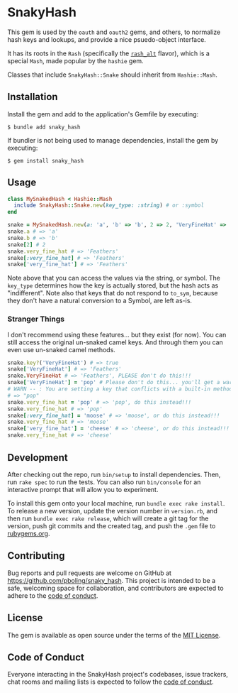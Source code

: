 # SnakyHash

This gem is used by the `oauth` and `oauth2` gems, and others, to normalize hash keys and lookups,
and provide a nice psuedo-object interface.

It has its roots in the `Rash` (specifically the [`rash_alt`](https://github.com/shishi/rash_alt) flavor), which is a special `Mash`, made popular by the `hashie` gem.

Classes that include `SnakyHash::Snake` should inherit from `Hashie::Mash`.

## Installation

Install the gem and add to the application's Gemfile by executing:

    $ bundle add snaky_hash

If bundler is not being used to manage dependencies, install the gem by executing:

    $ gem install snaky_hash

## Usage

```ruby
class MySnakedHash < Hashie::Mash
  include SnakyHash::Snake.new(key_type: :string) # or :symbol
end

snake = MySnakedHash.new(a: 'a', 'b' => 'b', 2 => 2, 'VeryFineHat' => 'Feathers')
snake.a # => 'a'
snake.b # => 'b'
snake[2] # 2
snake.very_fine_hat # => 'Feathers'
snake[:very_fine_hat] # => 'Feathers'
snake['very_fine_hat'] # => 'Feathers'
```

Note above that you can access the values via the string, or symbol.
The `key_type` determines how the key is actually stored, but the hash acts as "indifferent".
Note also that keys that do not respond to `to_sym`, because they don't have a natural conversion to a Symbol,
are left as-is.

### Stranger Things

I don't recommend using these features... but they exist (for now).
You can still access the original un-snaked camel keys.
And through them you can even use un-snaked camel methods.

```ruby
snake.key?('VeryFineHat') # => true
snake['VeryFineHat'] # => 'Feathers'
snake.VeryFineHat # => 'Feathers', PLEASE don't do this!!!
snake['VeryFineHat'] = 'pop' # Please don't do this... you'll get a warning, and it works (for now), but no guarantees.
# WARN -- : You are setting a key that conflicts with a built-in method MySnakedHash#VeryFineHat defined in MySnakedHash. This can cause unexpected behavior when accessing the key as a property. You can still access the key via the #[] method.
# => "pop"
snake.very_fine_hat = 'pop' # => 'pop', do this instead!!!
snake.very_fine_hat # => 'pop'
snake[:very_fine_hat] = 'moose' # => 'moose', or do this instead!!!
snake.very_fine_hat # => 'moose'
snake['very_fine_hat'] = 'cheese' # => 'cheese', or do this instead!!!
snake.very_fine_hat # => 'cheese'
```

## Development

After checking out the repo, run `bin/setup` to install dependencies. Then, run `rake spec` to run the tests. You can also run `bin/console` for an interactive prompt that will allow you to experiment.

To install this gem onto your local machine, run `bundle exec rake install`. To release a new version, update the version number in `version.rb`, and then run `bundle exec rake release`, which will create a git tag for the version, push git commits and the created tag, and push the `.gem` file to [rubygems.org](https://rubygems.org).

## Contributing

Bug reports and pull requests are welcome on GitHub at https://github.com/pboling/snaky_hash. This project is intended to be a safe, welcoming space for collaboration, and contributors are expected to adhere to the [code of conduct](https://github.com/pboling/snaky_hash/blob/main/CODE_OF_CONDUCT.md).

## License

The gem is available as open source under the terms of the [MIT License](https://opensource.org/licenses/MIT).

## Code of Conduct

Everyone interacting in the SnakyHash project's codebases, issue trackers, chat rooms and mailing lists is expected to follow the [code of conduct](https://github.com/pboling/snaky_hash/blob/main/CODE_OF_CONDUCT.md).
